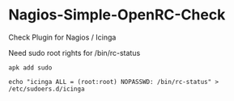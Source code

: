 # Nagios-Simple-OpenRC-Check

Check Plugin for Nagios / Icinga

Need sudo root rights for /bin/rc-status

```
apk add sudo
```
```
echo "icinga ALL = (root:root) NOPASSWD: /bin/rc-status" > /etc/sudoers.d/icinga
```
